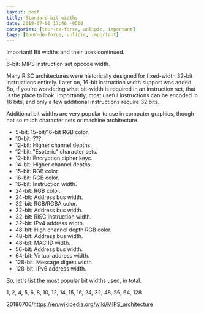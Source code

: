```yaml
---
layout: post
title: Standard bit widths
date: 2018-07-06 17:46 -0500
categories: [tour-de-force, unlipic, important]
tags: [tour-de-force, unlipic, important]
---
```


Important!  Bit widths and their uses continued.

6-bit: MIPS instruction set opcode width.

Many RISC architectures were historically designed for fixed-width
32-bit instructions entirely.  Later on, 16-bit instruction width
support was added.  So, if you're wondering what bit-width is required
in an instruction set, that is the place to look.  Importantly, most
useful instructions can be encoded in 16 bits, and only a few
additional instructions require 32 bits.

Additional bit widths are very popular to use in computer graphics,
though not so much character sets or machine architecture.

<!-- more -->

* 5-bit: 15-bit/16-bit RGB color.
* 10-bit: ???
* 12-bit: Higher channel depths.
* 12-bit: "Esoteric" character sets.
* 12-bit: Encryption cipher keys.
* 14-bit: Higher channel depths.
* 15-bit: RGB color.
* 16-bit: RGB color.
* 16-bit: Instruction width.
* 24-bit: RGB color.
* 24-bit: Address bus width.
* 32-bit: RGB/RGBA color.
* 32-bit: Address bus width.
* 32-bit: RISC instruction width.
* 32-bit: IPv4 address width.
* 48-bit: High channel depth RGB color.
* 48-bit: Address bus width.
* 48-bit: MAC ID width.
* 56-bit: Address bus width.
* 64-bit: Virtual address width.
* 128-bit: Message digest width.
* 128-bit: IPv6 address width.

So, let's list the most popular bit widths used, in total.

1, 2, 4, 5, 6, 8, 10, 12, 14, 15, 16, 24, 32, 48, 56, 64, 128

20180706/https://en.wikipedia.org/wiki/MIPS_architecture

